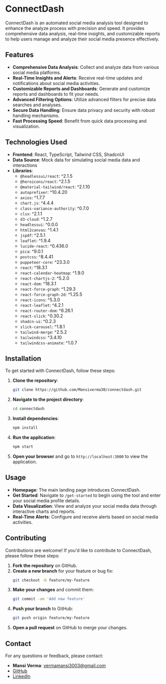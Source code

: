 
# ConnectDash

ConnectDash is an automated social media analysis tool designed to enhance the analyze process with precision and speed. It provides comprehensive data analysis, real-time insights, and customizable reports to help users manage and analyze their social media presence effectively.

## Features

- **Comprehensive Data Analysis**: Collect and analyze data from various social media platforms.
- **Real-Time Insights and Alerts**: Receive real-time updates and notifications about social media activities.
- **Customizable Reports and Dashboards**: Generate and customize reports and dashboards to fit your needs.
- **Advanced Filtering Options**: Utilize advanced filters for precise data searches and analyses.
- **Secure Data Handling**: Ensure data privacy and security with robust handling mechanisms.
- **Fast Processing Speed**: Benefit from quick data processing and visualization.

## Technologies Used

- **Frontend**: React, TypeScript, Tailwind CSS, ShadcnUI
- **Data Source**: Mock data for simulating social media data and interactions
- **Libraries**:
  - `@headlessui/react`: ^2.1.5
  - `@heroicons/react`: ^2.1.5
  - `@material-tailwind/react`: ^2.1.10
  - `autoprefixer`: ^10.4.20
  - `axios`: ^1.7.7
  - `chart.js`: ^4.4.4
  - `class-variance-authority`: ^0.7.0
  - `clsx`: ^2.1.1
  - `d3-cloud`: ^1.2.7
  - `headlessui`: ^0.0.0
  - `html2canvas`: ^1.4.1
  - `jspdf`: ^2.5.1
  - `leaflet`: ^1.9.4
  - `lucide-react`: ^0.436.0
  - `pica`: ^9.0.1
  - `postcss`: ^8.4.41
  - `puppeteer-core`: ^23.3.0
  - `react`: ^18.3.1
  - `react-calendar-heatmap`: ^1.9.0
  - `react-chartjs-2`: ^5.2.0
  - `react-dom`: ^18.3.1
  - `react-force-graph`: ^1.29.3
  - `react-force-graph-2d`: ^1.25.5
  - `react-icons`: ^5.3.0
  - `react-leaflet`: ^4.2.1
  - `react-router-dom`: ^6.26.1
  - `react-slick`: ^0.30.2
  - `shadcn-ui`: ^0.2.3
  - `slick-carousel`: ^1.8.1
  - `tailwind-merge`: ^2.5.2
  - `tailwindcss`: ^3.4.10
  - `tailwindcss-animate`: ^1.0.7


## Installation

To get started with ConnectDash, follow these steps:

1. **Clone the repository**:
   ```bash
   git clone https://github.com/Mansiverma30/connectdash.git
   ```

2. **Navigate to the project directory**:
   ```bash
   cd connectdash
   ```

3. **Install dependencies**:
   ```bash
   npm install
   ```

4. **Run the application**:
   ```bash
   npm start
   ```

5. **Open your browser** and go to `http://localhost:3000` to view the application.

## Usage

- **Homepage**: The main landing page introduces ConnectDash.
- **Get Started**: Navigate to `/get-started` to begin using the tool and enter your social media profile details.
- **Data Visualization**: View and analyze your social media data through interactive charts and reports.
- **Real-Time Alerts**: Configure and receive alerts based on social media activities.

## Contributing

Contributions are welcome! If you'd like to contribute to ConnectDash, please follow these steps:

1. **Fork the repository** on GitHub.
2. **Create a new branch** for your feature or bug fix:
   ```bash
   git checkout -b feature/my-feature
   ```
3. **Make your changes** and commit them:
   ```bash
   git commit -am 'Add new feature'
   ```
4. **Push your branch** to GitHub:
   ```bash
   git push origin feature/my-feature
   ```
5. **Open a pull request** on GitHub to merge your changes.

## Contact

For any questions or feedback, please contact:

- **Mansi Verma**: vermamansi3003@gmail.com
- [GitHub](https://github.com/Mansiverma30)
- [LinkedIn](https://www.linkedin.com/in/mansi-verma-213288278)